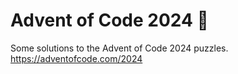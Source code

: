 # Advent of Code  2024 🎄
Some solutions to the Advent of Code 2024 puzzles.
https://adventofcode.com/2024